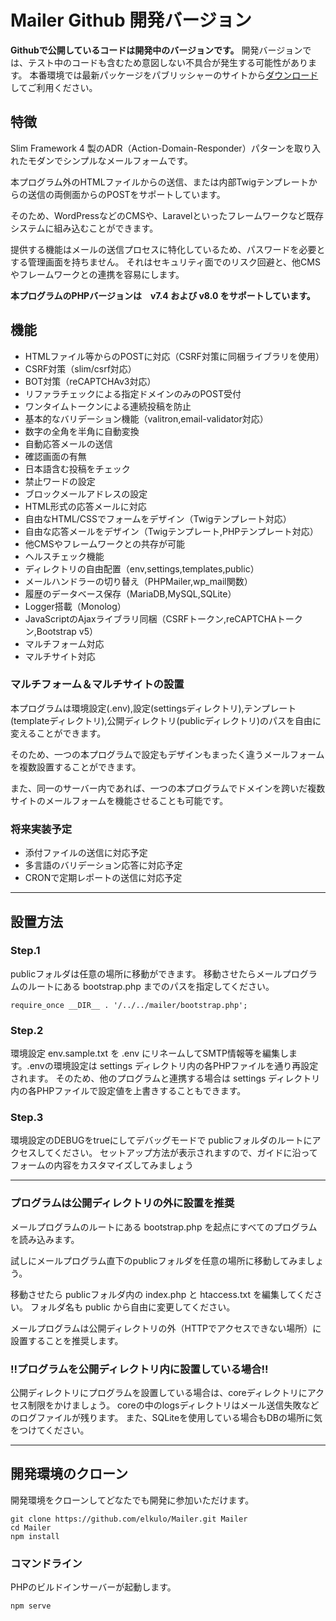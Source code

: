 # Mailer Github 開発バージョン

**Githubで公開しているコードは開発中のバージョンです。** 開発バージョンでは、テスト中のコードも含むため意図しない不具合が発生する可能性があります。
本番環境では最新パッケージをパブリッシャーのサイトから[ダウンロード](https://walkyxwalky.com/download)してご利用ください。

## 特徴

Slim Framework 4 製のADR（Action-Domain-Responder）パターンを取り入れたモダンでシンプルなメールフォームです。

本プログラム外のHTMLファイルからの送信、または内部Twigテンプレートからの送信の両側面からのPOSTをサポートしています。

そのため、WordPressなどのCMSや、Laravelといったフレームワークなど既存システムに組み込むことができます。

提供する機能はメールの送信プロセスに特化しているため、パスワードを必要とする管理画面を持ちません。
それはセキュリティ面でのリスク回避と、他CMSやフレームワークとの連携を容易にします。

**本プログラムのPHPバージョンは　v7.4 および v8.0 をサポートしています。**

## 機能

- HTMLファイル等からのPOSTに対応（CSRF対策に同梱ライブラリを使用）
- CSRF対策（slim/csrf対応）
- BOT対策（reCAPTCHAv3対応）
- リファラチェックによる指定ドメインのみのPOST受付
- ワンタイムトークンによる連続投稿を防止
- 基本的なバリデーション機能（valitron,email-validator対応）
- 数字の全角を半角に自動変換
- 自動応答メールの送信
- 確認画面の有無
- 日本語含む投稿をチェック
- 禁止ワードの設定
- ブロックメールアドレスの設定
- HTML形式の応答メールに対応
- 自由なHTML/CSSでフォームをデザイン（Twigテンプレート対応）
- 自由な応答メールをデザイン（Twigテンプレート,PHPテンプレート対応）
- 他CMSやフレームワークとの共存が可能
- ヘルスチェック機能
- ディレクトリの自由配置（env,settings,templates,public）
- メールハンドラーの切り替え（PHPMailer,wp_mail関数）
- 履歴のデータベース保存（MariaDB,MySQL,SQLite）
- Logger搭載（Monolog）
- JavaScriptのAjaxライブラリ同梱（CSRFトークン,reCAPTCHAトークン,Bootstrap v5）
- マルチフォーム対応
- マルチサイト対応

### マルチフォーム＆マルチサイトの設置

本プログラムは環境設定(.env),設定(settingsディレクトリ),テンプレート(templateディレクトリ),公開ディレクトリ(publicディレクトリ)のパスを自由に変えることができます。

そのため、一つの本プログラムで設定もデザインもまったく違うメールフォームを複数設置することができます。

また、同一のサーバー内であれば、一つの本プログラムでドメインを跨いだ複数サイトのメールフォームを機能させることも可能です。

### 将来実装予定

- 添付ファイルの送信に対応予定
- 多言語のバリデーション応答に対応予定
- CRONで定期レポートの送信に対応予定

---

## 設置方法

### Step.1

publicフォルダは任意の場所に移動ができます。
移動させたらメールプログラムのルートにある bootstrap.php までのパスを指定してください。

~~~
require_once __DIR__ . '/../../mailer/bootstrap.php';
~~~

### Step.2

環境設定 env.sample.txt を .env にリネームしてSMTP情報等を編集します。.envの環境設定は settings ディレクトリ内の各PHPファイルを通り再設定されます。
そのため、他のプログラムと連携する場合は settings ディレクトリ内の各PHPファイルで設定値を上書きすることもできます。

### Step.3

環境設定のDEBUGをtrueにしてデバッグモードで publicフォルダのルートにアクセスしてください。
セットアップ方法が表示されますので、ガイドに沿ってフォームの内容をカスタマイズしてみましょう

---

### プログラムは公開ディレクトリの外に設置を推奨

メールプログラムのルートにある bootstrap.php を起点にすべてのプログラムを読み込みます。

試しにメールプログラム直下のpublicフォルダを任意の場所に移動してみましょう。

移動させたら publicフォルダ内の index.php と htaccess.txt を編集してください。
フォルダ名も public から自由に変更してください。

メールプログラムは公開ディレクトリの外（HTTPでアクセスできない場所）に設置することを推奨します。

### !!プログラムを公開ディレクトリ内に設置している場合!!

公開ディレクトリにプログラムを設置している場合は、coreディレクトリにアクセス制限をかけましょう。
coreの中のlogsディレクトリはメール送信失敗などのログファイルが残ります。
また、SQLiteを使用している場合もDBの場所に気をつけてください。

---

## 開発環境のクローン

開発環境をクローンしてどなたでも開発に参加いただけます。

~~~
git clone https://github.com/elkulo/Mailer.git Mailer
cd Mailer
npm install
~~~

### コマンドライン

PHPのビルドインサーバーが起動します。

~~~
npm serve
~~~
